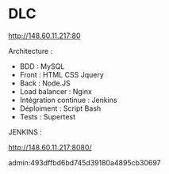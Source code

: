 # DLC
http://148.60.11.217:80

Architecture :
- BDD : MySQL
- Front : HTML CSS Jquery
- Back : Node.JS
- Load balancer : Nginx
- Intégration continue : Jenkins
- Déploiment : Script Bash
- Tests : Supertest

JENKINS :

http://148.60.11.217:8080/

admin:493dffbd6bd745d39180a4895cb30697
